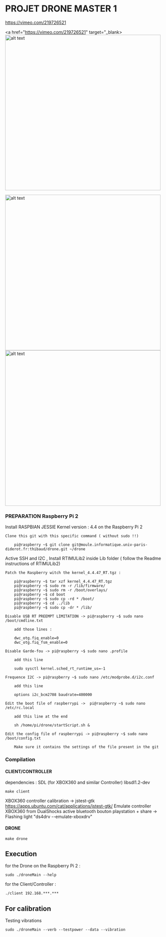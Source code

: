 # PROJET DRONE MASTER 1

https://vimeo.com/219726521



<a href="https://vimeo.com/219726521" target="_blank><img src="https://user-images.githubusercontent.com/10202690/32027519-ce650de6-b9e9-11e7-86b3-66e38aafdbc4.gif" alt="alt text" width="500" height="whatever"></a>

<img src="https://user-images.githubusercontent.com/10202690/32025639-592c9e8e-b9e1-11e7-8fee-897b930bd3d0.jpg" alt="alt text" width="500" height="whatever">
<img src="https://user-images.githubusercontent.com/10202690/32025949-622249f2-b9e2-11e7-953c-f4a228931363.jpg" alt="alt text" width="500" height="whatever">


### PREPARATION Raspberry Pi 2

Install RASPBIAN JESSIE Kernel version : 4.4 on the Raspberry Pi 2

```
Clone this git with this specific command ( without sudo !!)

	pi@raspberry ~$ git clone git@moule.informatique.univ-paris-diderot.fr:thibaud/drone.git ~/drone
```


Active SSH and I2C , Install RTIMULib2 inside Lib folder ( follow the Readme instructions of RTIMULib2)



```
Patch the Raspberry witch the kernel_4.4.47_RT.tgz :

	pi@raspberry ~$ tar xzf kernel_4.4.47_RT.tgz
	pi@raspberry ~$ sudo rm -r /lib/firmware/
	pi@raspberry ~$ sudo rm -r /boot/overlays/
	pi@raspberry ~$ cd boot
	pi@raspberry ~$ sudo cp -rd * /boot/
	pi@raspberry ~$ cd ../lib
	pi@raspberry ~$ sudo cp -dr * /lib/
```

```
Disable USB RT PREEMPT LIMITATION -> pi@raspberry ~$ sudo nano /boot/cmdline.txt

	add those lines : 

	dwc_otg.fiq_enable=0
	dwc_otg.fiq_fsm_enable=0
```

```
Disable Garde-fou -> pi@raspberry ~$ sudo nano .profile

	add this line

	sudo sysctl kernel.sched_rt_runtime_us=-1
```

```
Frequence I2C -> pi@raspberry ~$ sudo nano /etc/modprobe.d/i2c.conf
	
	add this line

	options i2c_bcm2708 baudrate=400000
```

```
Edit the boot file of raspberrypi ->  pi@raspberry ~$ sudo nano /etc/rc.local
	
	add this line at the end

	sh /home/pi/drone/startScript.sh &
```

```
Edit the config file of raspberrypi -> pi@raspberry ~$ sudo nano /boot/config.txt

	Make sure it contains the settings of the file present in the git
```

### Compilation


#### CLIENT/CONTROLLER

dependencies : SDL (for XBOX360  and similar Controller) libsdl1.2-dev

	make client


XBOX360 controller calibration ->   jstest-gtk
https://apps.ubuntu.com/cat/applications/jstest-gtk/
Emulate controller XBOX360 from DualShocks
active bluetooth 
bouton playstation + share -> Flashing light
"ds4drv --emulate-xboxdrv"



#### DRONE

	make drone

## Execution

for the Drone on the Raspberry Pi 2 :

	sudo ./droneMain --help

for the Client/Controller :

	./client 192.168.***.***



## For calibration

Testing vibrations

	sudo ./droneMain --verb --testpower --data --vibration
